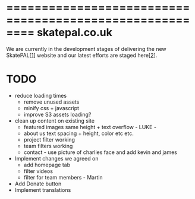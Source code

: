 ========================================================
skatepal.co.uk
========================================================
We are currently in the development stages of delivering the new SkatePAL[[1]] website
and our latest efforts are staged here[[2]].

TODO
====
  - reduce loading times
    - remove unused assets
    - minify css + javascript
    - improve S3 assets loading?
  - clean up content on existing site
    - featured images same height + text overflow - LUKE -
    - about us text spacing + height, color etc etc.
    - project filter working
    - team filters working
    - contact - use picture of charlies face and
      add kevin and james
  - Implement changes we agreed on
    - add homepage tab
    - filter videos
    - filter for team members - Martin
  - Add Donate button
  - Implement translations


[1]: https://www.skatepal.co.uk
[2]: http://skatepal-app.herokuapp.com/
